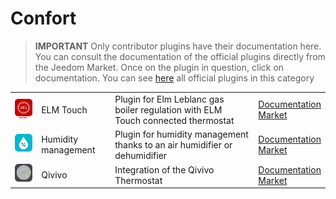 
# Confort


>**IMPORTANT**
>Only contributor plugins have their documentation here. You can consult the documentation of the official plugins directly from the Jeedom Market. Once on the plugin in question, click on documentation.
>You can see [here](https://market.jeedom.com/index.php?v=d&p=market&type=plugin&categorie=wellness) all official plugins in this category


| | | | |
|--- | --- | --- | ---|
|<img src="elmtouch/elmtouch_icon.png" class="pluginLogo" width="100" />|ELM Touch|Plugin for Elm Leblanc gas boiler regulation with ELM Touch connected thermostat|[Documentation](https://jmvedrine.github.io/jeedom-elmtouch/en_US/)<br/>[Market](https://market.jeedom.com/index.php?v=d&p=market_display&id=3281)|
|<img src="humidity/humidity_icon.png" class="pluginLogo" width="100" />|Humidity management|Plugin for humidity management thanks to an air humidifier or dehumidifier|[Documentation](https://agp42.github.io/humidity/en_US/)<br/>[Market](https://market.jeedom.com/index.php?v=d&p=market_display&id=3978)|
|<img src="qivivo/qivivo_icon.png" class="pluginLogo" width="100" />|Qivivo|Integration of the Qivivo Thermostat|[Documentation](https://kiboost.github.io/jeedom_docs/plugins/qivivo/en_US/)<br/>[Market](https://market.jeedom.com/index.php?v=d&p=market_display&id=3551)|
